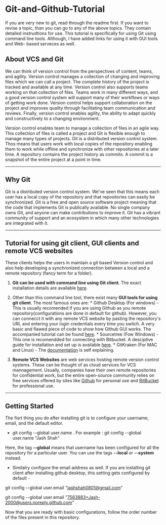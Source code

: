 # Git-and-Github-Tutorial
If you are very new to git, read through the readme first. If you want to revise a topic, than you can go to any of the above topics. They contain detailed instrudtions for use.
This tutorial is specifically for using Git using command line tools. Although, I have added links for using it with GUI tools and Web- based serveces as well.

## About VCS and Git

We can think of version control from the perspectives of content, teams, and agility. Version control manages a collection of changing and improving files which we can call a project. The complete history of the project is tracked and available at any time. Version control also supports teams working on that collection of files. Teams work in many different ways, and a good version control system will support many of their workflows or ways of getting work done. Version control helps support collaboration on the project and improves quality through facilitating team communication and reviews. Finally, version control enables agility, the ability to adapt quickly and constructively to a changing environment.

Version control enables team to manage a collection of files in an agile way. This collection of files is called a project and Git is flexible enough to manage many types of projects. Git is a distributed version control system. Thos means that users work with local copies of the repository enabling them to work while offline and synchronize with other repositories at a later time. A repository contains the project history as commits. A commit is a snapshot of the entire project at a point in time.

---

## Why Git

Git is a distributed version control system. We've seen that this means each user has a local copy of the repository and that repositories can easily be synchronized. Git is a free and open source software project meaning that the code that implements Git is publically available. No single company owns Git, and anyone can make contributions to improve it. Git has a vibrant community of support and an ecosystem in which many other technologies are integrated with it.


---
## Tutorial for using git client, GUI clients and remote VCS websites
These clients helps the users in maintain a git based Version control and also help developing a synchronized connection between a local and a remote repository (fancy term for a folder). 

  1. **Git can be used with command line using Git client**. The exact installation details are available [here](https://git-scm.com/downloads).

  2. Other than this command line tool, there exist many **GUI tools for using git client**. The most famous ones are:
    * Github Desktop (For windows) - This is usually recomended if you are using Github as you remote repository(configurations are done in default for github). However, you can connecct it with any remote VCS website by pasting the repository's URL and entering your login credentials every time you switch. A very basic and flawed piece of code to show how Github GUI works. The accompanied tutorial can be found [here]( https://learn.sparkfun.com/tutorials/using-github).
    * Sourcetree (Fow Windows) - This one is  recomendded for connecting with Bitbucket. A desciptive guide for installation and set up is available [here](https://www.coursera.org/learn/version-control-with-git/lecture/COD2g/sourcetree-installation-and-getting-started).
    * GitKraken (For MAC and Linus) - The [documentation](https://www.gitkraken.com/) is self explaining.
   
  3. **Remote VCS Websites** are web services hosting remote version control systems. These can be thought of as cloud services for VCS mannagement. Usually, companies have their own remote repositories for confidential work, but the entire open-source community relies on free services offered by sites like [Github](https://github.com/) for personal use and [BitBucket](https://bitbucket.org/product) for professional use.   

---
## Getting Started

The fisrt thing you do after installing git is to configure your username, email, and the default editor.

  * git config --global user.name <Your name>. 
    For example :  git config --global user.name "Jash Shah"

Here, the tag **--global** means that username has been configured for all the repository for a particular user. You can use the tags **--local** or **--system** instead.

  * Similalry configure the email address as well. If you are installing git client after installing github desktop, this setting gets configured by default -

git config --global user.email "jashshah0801@gmail.com"

git config --global user.email "7563883+Jash-2000@users.noreply.github.com"  **<This is the default configuration/>**.


Now that you are ready with basic configurations, follow the order number of the files present in this repository.
